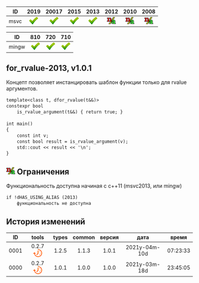 ﻿
[P]: ../../../icons/progress.png
[V]: ../../../icons/success.png
[X]: ../../../icons/failed.png
[D]: ../../../icons/danger.png
[E]: ../../../icons/empty.png
[N]: ../../../icons/na.png

| **ID**  | 2019      | 20017     | 2015      | 2013      | 2012      | 2010      | 2008      |  
|:-------:|:---------:|:---------:|:---------:|:---------:|:---------:|:---------:|:---------:|  
|  msvc   | [![V]][M] | [![V]][M] | [![V]][M] | [![V]][M] | [![N]][0] | [![N]][0] | [![N]][0] |  

| **ID**  | 810       | 720       | 710       |  
|:-------:|:---------:|:---------:|:---------:|  
|  mingw  | [![V]][M] | [![V]][M] | [![V]][M] |  

[M]: #for_rvalue  "мета-функция: для обработки rvalue-аргументов функций"  
[0]: #-Ограничения  "требуется поддержка using alias"  

for_rvalue-2013, v1.0.1
---
Концепт позволяет инстанцировать шаблон функции 
только для rvalue аргументов.  

```
template<class t, dfor_rvalue(t&&)>
constexpr bool 
    is_rvalue_argument(t&&) { return true; }

int main()
{
    const int v;
    const bool result = is_rvalue_argument(v);
    std::cout << result << '\n';
}
```

[![N]][M] Ограничения
---------------------
Функциональность доступна начиная с с++11 (msvc2013, или mingw)
```
if !dHAS_USING_ALIAS (2013)
    функциональность не доступна
```

История изменений
---

| **ID** | tools           | types | common | версия |     дата      |  время   |  
|:------:|:---------------:|:-----:|:------:|:------:|:-------------:|:--------:|  
|  0001  | 0.2.7 [![P]][M] | 1.2.5 | 1.1.3  | 1.0.1  | 2021y-04m-10d | 07:23:33 |  
|  0000  | 0.2.7 [![P]][M] | 1.0.1 | 1.0.0  | 1.0.0  | 2021y-03m-18d | 23:45:05 |  

